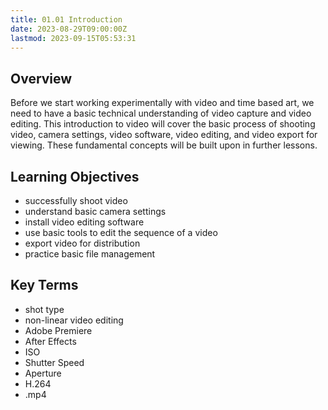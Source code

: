 ```yaml
---
title: 01.01 Introduction
date: 2023-08-29T09:00:00Z
lastmod: 2023-09-15T05:53:31
---
```


## Overview

Before we start working experimentally with video and time based art, we need to have a basic technical understanding of video capture and video editing. This introduction to video will cover the basic process of shooting video, camera settings, video software, video editing, and video export for viewing. These fundamental concepts will be built upon in further lessons.

## Learning Objectives

- successfully shoot video
- understand basic camera settings
- install video editing software
- use basic tools to edit the sequence of a video
- export video for distribution
- practice basic file management

## Key Terms

- shot type
- non-linear video editing
- Adobe Premiere
- After Effects
- ISO
- Shutter Speed
- Aperture
- H.264
- .mp4
